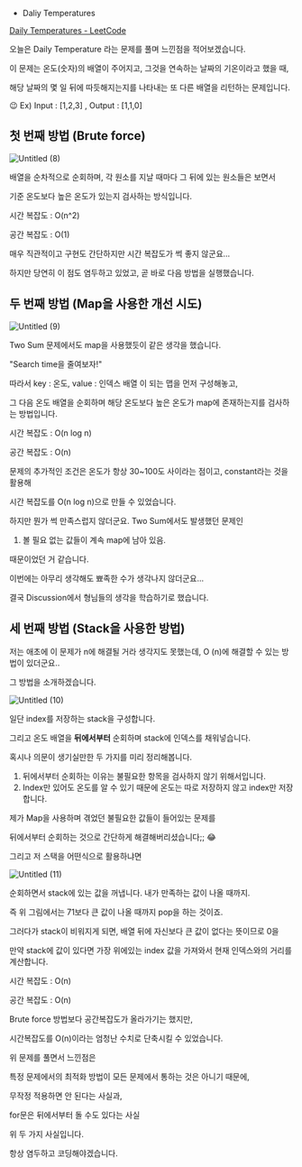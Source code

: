 - Daliy Temperatures

[Daily Temperatures - LeetCode](https://leetcode.com/problems/daily-temperatures/)

오늘은 Daily Temperature 라는 문제를 풀며 느낀점을 적어보겠습니다.

이 문제는 온도(숫자)의 배열이 주어지고, 그것을 연속하는 날짜의 기온이라고 했을 때,

해당 날짜의 몇 일 뒤에 따듯해지는지를 나타내는 또 다른 배열을 리턴하는 문제입니다.

😉 Ex) Input : [1,2,3] , Output : [1,1,0]

## 첫 번째 방법 (Brute force)

![Untitled (8)](https://user-images.githubusercontent.com/22024761/111038965-f06ee300-846e-11eb-8f58-9ba835e5fac0.png)

배열을 순차적으로 순회하며, 각 원소를 지날 때마다 그 뒤에 있는 원소들은 보면서

기준 온도보다 높은 온도가 있는지 검사하는 방식입니다.

시간 복잡도 : O(n^2)

공간 복잡도 : O(1)

매우 직관적이고 구현도 간단하지만 시간 복잡도가 썩 좋지 않군요...

하지만 당연히 이 점도 염두하고 있었고, 곧 바로 다음 방법을 실행했습니다.

## 두 번째 방법 (Map을 사용한 개선 시도)

![Untitled (9)](https://user-images.githubusercontent.com/22024761/111038966-f1a01000-846e-11eb-8cd1-7efdd976959b.png)

Two Sum 문제에서도 map을 사용했듯이 같은 생각을 했습니다.

"Search time을 줄여보자!"

따라서 key : 온도, value : 인덱스 배열 이 되는 맵을 먼저 구성해놓고,

그 다음 온도 배열을 순회하며 해당 온도보다 높은 온도가 map에 존재하는지를 검사하는 방법입니다.

시간 복잡도 : O(n log n)

공간 복잡도 : O(n)

문제의 추가적인 조건은 온도가 항상 30~100도 사이라는 점이고, constant라는 것을 활용해

시간 복잡도를 O(n log n)으로 만들 수 있었습니다.

하지만 뭔가 썩 만족스럽지 않더군요. Two Sum에서도 발생했던 문제인

1. 볼 필요 없는 값들이 계속 map에 남아 있음.

때문이었던 거 같습니다.

이번에는 아무리 생각해도 뾰족한 수가 생각나지 않더군요...

결국 Discussion에서 형님들의 생각을 학습하기로 했습니다.

## 세 번째 방법 (Stack을 사용한 방법)

저는 애초에 이 문제가 n에 해결될 거라 생각지도 못했는데, O (n)에 해결할 수 있는 방법이 있더군요..

그 방법을 소개하겠습니다.

![Untitled (10)](https://user-images.githubusercontent.com/22024761/111038969-f369d380-846e-11eb-96aa-76106d18ef44.png)

일단 index를 저장하는 stack을 구성합니다.

그리고 온도 배열을 **뒤에서부터** 순회하며 stack에 인덱스를 채워넣습니다.

혹시나 의문이 생기실만한 두 가지를 미리 정리해봅니다.

1. 뒤에서부터 순회하는 이유는 불필요한 항목을 검사하지 않기 위해서입니다.
2. Index만 있어도 온도를 알 수 있기 때문에 온도는 따로 저장하지 않고 index만 저장합니다.

제가 Map을 사용하며 겪었던 불필요한 값들이 들어있는 문제를

뒤에서부터 순회하는 것으로 간단하게 해결해버리셨습니다;;  😂

그리고 저 스택을 어떤식으로 활용하냐면

![Untitled (11)](https://user-images.githubusercontent.com/22024761/111038970-f5339700-846e-11eb-85e2-816018d9cf04.png)

순회하면서 stack에 있는 값을 꺼냅니다. 내가 만족하는 값이 나올 때까지.

즉 위 그림에서는 71보다 큰 값이 나올 때까지 pop을 하는 것이죠.

그러다가 stack이 비워지게 되면, 배열 뒤에 자신보다 큰 값이 없다는 뜻이므로 0을

만약 stack에 값이 있다면 가장 위에있는 index 값을 가져와서 현재 인덱스와의 거리를 계산합니다.

시간 복잡도 : O(n)

공간 복잡도 : O(n)

Brute force 방법보다 공간복잡도가 올라가기는 했지만,

시간복잡도를 O(n)이라는 엄청난 수치로 단축시킬 수 있었습니다.

위 문제를 풀면서 느낀점은 

특정 문제에서의 최적화 방법이 모든 문제에서 통하는 것은 아니기 때문에,

무작정 적용하면 안 된다는 사실과,

for문은 뒤에서부터 돌 수도 있다는 사실

위 두 가지 사실입니다. 

항상 염두하고 코딩해야겠습니다.
